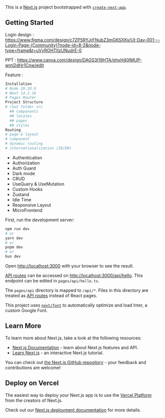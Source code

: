 This is a [Next.js](https://nextjs.org/) project bootstrapped with [`create-next-app`](https://github.com/vercel/next.js/tree/canary/packages/create-next-app).

## Getting Started

Login design : https://www.figma.com/design/c7ZP5RYJrFNubZ3mG6SXKv/UI-Day-001---Login-Page-(Community)?node-id=8-2&node-type=frame&t=uVyROHTIIzUNudrE-0

PPT : https://www.canva.com/design/DAGS3I19HTA/ehxH40lMUP-wml2dHr1Cnw/edit

Feature :

```bash
Installation
# Node 20.18.0
# Next 14.2.16
# Pages Router
Project Structure
# root folder src
  ## components
  ## locales
  ## pages
  ## styles
Routing
# page & layout
# component
# dynamic routing
# internationalization (ID/EN)

```

- Authentication
- Authorization
- Auth Guard
- Dark mode
- CRUD
- UseQuery & UseMutation
- Custom Hooks
- Zustand
- Idle Time
- Responsive Layout
- MicroFrontend

First, run the development server:

```bash
npm run dev
# or
yarn dev
# or
pnpm dev
# or
bun dev
```

Open [http://localhost:3000](http://localhost:3000) with your browser to see the result.

[API routes](https://nextjs.org/docs/api-routes/introduction) can be accessed on [http://localhost:3000/api/hello](http://localhost:3000/api/hello). This endpoint can be edited in `pages/api/hello.ts`.

The `pages/api` directory is mapped to `/api/*`. Files in this directory are treated as [API routes](https://nextjs.org/docs/api-routes/introduction) instead of React pages.

This project uses [`next/font`](https://nextjs.org/docs/basic-features/font-optimization) to automatically optimize and load Inter, a custom Google Font.

## Learn More

To learn more about Next.js, take a look at the following resources:

- [Next.js Documentation](https://nextjs.org/docs) - learn about Next.js features and API.
- [Learn Next.js](https://nextjs.org/learn) - an interactive Next.js tutorial.

You can check out [the Next.js GitHub repository](https://github.com/vercel/next.js/) - your feedback and contributions are welcome!

## Deploy on Vercel

The easiest way to deploy your Next.js app is to use the [Vercel Platform](https://vercel.com/new?utm_medium=default-template&filter=next.js&utm_source=create-next-app&utm_campaign=create-next-app-readme) from the creators of Next.js.

Check out our [Next.js deployment documentation](https://nextjs.org/docs/deployment) for more details.
